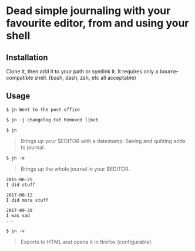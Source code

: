 Dead simple journaling with your favourite editor, from and using your shell
============================================================================

Installation
------------

Clone it, then add it to your path or symlink it. It requires only a bourne-compatible shell. (bash, dash, zsh, etc all acceptable)

Usage
-----

`$ jn Went to the post office`

`$ jn -j changelog.txt Removed libc6`

`$ jn`

> Brings up your $EDITOR with a datestamp. Saving and quitting adds to journal.

`$ jn -e`

> Brings up the whole journal in your $EDITOR.

    2015-06-25
    I did stuff

    2017-08-12
    I did more stuff

    2017-09-20
    I was sad
    ...

`$ jn -v`

> Exports to HTML and opens it in firefox (configurable)

